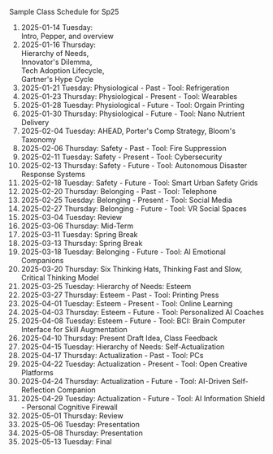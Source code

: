 Sample Class Schedule for Sp25

1. 2025-01-14 Tuesday:  
  Intro, Pepper, and overview 
2. 2025-01-16 Thursday:  
  Hierarchy of Needs,  
  Innovator's Dilemma,  
  Tech Adoption Lifecycle,  
  Gartner's Hype Cycle 
3. 2025-01-21 Tuesday: Physiological - Past - Tool: Refrigeration
4. 2025-01-23 Thursday: Physiological - Present - Tool: Wearables
5. 2025-01-28 Tuesday: Physiological - Future - Tool: Orgain Printing
6. 2025-01-30 Thursday: Physiological - Future - Tool: Nano Nutrient Delivery
7. 2025-02-04 Tuesday: AHEAD, Porter's Comp Strategy, Bloom's Taxonomy
8. 2025-02-06 Thursday: Safety - Past - Tool: Fire Suppression
9. 2025-02-11 Tuesday: Safety - Present - Tool: Cybersecurity
10. 2025-02-13 Thursday: Safety - Future - Tool: Autonomous Disaster Response Systems
11. 2025-02-18 Tuesday: Safety - Future - Tool: Smart Urban Safety Grids
12. 2025-02-20 Thursday: Belonging - Past - Tool: Telephone
13. 2025-02-25 Tuesday: Belonging - Present - Tool: Social Media
14. 2025-02-27 Thursday: Belonging - Future - Tool: VR Social Spaces
15. 2025-03-04 Tuesday: Review
16. 2025-03-06 Thursday: Mid-Term
17. 2025-03-11 Tuesday: Spring Break
18. 2025-03-13 Thursday: Spring Break
19. 2025-03-18 Tuesday: Belonging - Future - Tool: AI Emotional Companions
20. 2025-03-20 Thursday: Six Thinking Hats, Thinking Fast and Slow, Critical Thinking Model
21. 2025-03-25 Tuesday: Hierarchy of Needs: Esteem
22. 2025-03-27 Thursday: Esteem - Past - Tool: Printing Press
23. 2025-04-01 Tuesday: Esteem - Present - Tool: Online Learning
24. 2025-04-03 Thursday: Esteem - Future - Tool: Personalized AI Coaches
25. 2025-04-08 Tuesday: Esteem - Future - Tool: BCI: Brain Computer Interface for Skill Augmentation
26. 2025-04-10 Thursday: Present Draft Idea, Class Feedback
27. 2025-04-15 Tuesday: Hierarchy of Needs: Self-Actualization
28. 2025-04-17 Thursday: Actualization - Past - Tool: PCs
29. 2025-04-22 Tuesday: Actualization - Present - Tool: Open Creative Platforms
30. 2025-04-24 Thursday: Actualization - Future - Tool: AI-Driven Self-Reflection Companion
31. 2025-04-29 Tuesday: Actualization - Future - Tool: AI Information Shield - Personal Cognitive Firewall
32. 2025-05-01 Thursday: Review
33. 2025-05-06 Tuesday: Presentation
34. 2025-05-08 Thursday: Presentation
35. 2025-05-13 Tuesday: Final
